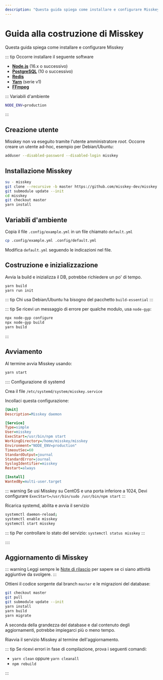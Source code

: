 ```yaml
---
description: "Questa guida spiega come installare e configurare Misskey"
---
```


# Guida alla costruzione di Misskey

Questa guida spiega come installare e configurare Misskey

::: tip
Occorre installare il seguente software

- **[Node.js](https://nodejs.org/en/)** (16.x o successivo)
- **[PostgreSQL](https://www.postgresql.org/)** (10 o successivo)
- **[Redis](https://redis.io/)**
- **[Yarn](https://yarnpkg.com/)** (serie v1)
- **[FFmpeg](https://www.ffmpeg.org/)**

:::
Variabili d'ambiente

```sh
NODE_ENV=production
```

:::

## Creazione utente

Misskey non va eseguito tramite l'utente amministratore _root_. Occorre creare un utente ad-hoc, esempio per Debian/Ubuntu:

```sh
adduser --disabled-password --disabled-login misskey
```

## Installazione Misskey

```sh
su - misskey
git clone --recursive -b master https://github.com/misskey-dev/misskey.git
git submodule update --init
cd misskey
git checkout master
yarn install
```

## Variabili d'ambiente

Copia il file `.config/example.yml` in un file chiamato `default.yml`

```sh
cp .config/example.yml .config/default.yml
```

Modifica `default.yml` seguendo le indicazioni nel file.

## Costruzione e inizializzazione

Avvia la build e inizializza il DB, potrebbe richiedere un po' di tempo.

```sh
yarn build
yarn run init
```

::: tip
Chi usa Debian/Ubuntu ha bisogno del pacchetto `build-essential`
:::

::: tip
Se ricevi un messaggio di errore per qualche modulo, usa `node-gyp`:

```sh
npx node-gyp configure
npx node-gyp build
yarn build
```

:::

## Avviamento

Al termine avvia Misskey usando:

```sh
yarn start
```

:::: Configurazione di systemd

Crea il file `/etc/systemd/system/misskey.service`

Incollaci questa configurazione:

```ini
[Unit]
Description=Misskey daemon

[Service]
Type=simple
User=misskey
ExecStart=/usr/bin/npm start
WorkingDirectory=/home/misskey/misskey
Environment="NODE_ENV=production"
TimeoutSec=60
StandardOutput=journal
StandardError=journal
SyslogIdentifier=misskey
Restart=always

[Install]
WantedBy=multi-user.target
```

::: warning
Se usi Misskey su CentOS e una porta inferiore a 1024, Devi configurare `ExecStart=/usr/bin/sudo /usr/bin/npm start`
:::

Ricarica systemd, abilita e avvia il servizio

```sh
systemctl daemon-reload;
systemctl enable misskey
systemctl start misskey
```

::: tip
Per controllare lo stato del servizio: `systemctl status misskey`
:::

::::

## Aggiornamento di Misskey

::: warning
Leggi sempre le [Note di rilascio](https://github.com/misskey-dev/misskey/blob/master/CHANGELOG.md) per sapere se ci siano attività aggiuntive da svolgere.
:::

Ottieni il codice sorgente dal branch `master` e le migrazioni del database:

```sh
git checkout master
git pull
git submodule update --init
yarn install
yarn build
yarn migrate
```

A seconda della grandezza del database e dal contenuto degli aggiornamenti, potrebbe impiegarci più o meno tempo.

Riavvia il servizio Misskey al termine dell'aggiornamento.

::: tip
Se ricevi errori in fase di compilazione, prova i seguenti comandi:

- `yarn clean` oppure `yarn cleanall`
- `npm rebuild`

:::
